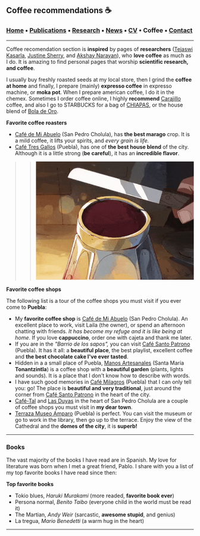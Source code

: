 ## Coffee recommendations ☕️
###  [Home](/index) • [Publications](/publications) • [Research](/research) • [News](/news) • [CV](/brief_cv) • Coffee • [Contact](/contact)
---

Coffee recomendation section is **inspired** by pages of **researchers** ([Tejaswi Kasarla](https://tkasarla.github.io/more.html), [Justine Sherry](http://www.justinesherry.com/coffee.html), and [Akshay Narayan](https://akshayn.xyz/coffee.html)), who **love coffee** as much as I do. It is amazing to find personal pages that worship **scientific research, and coffee**.

I usually buy freshly roasted seeds at my local store, then I grind the **coffee at home** and finally, I prepare (mainly) **expresso coffee** in expresso machine, or **moka pot**. When I prepare american coffee, I do it in the chemex. Sometimes I order coffee online, I highly **recommend** [Carajillo](https://www.carajillocafe.com) coffee, and also I go to STARBUCKS for a bag of [CHIAPAS](https://www.starbucks.com.mx/promo/Chiapas), or the house blend of [Bola de Oro](https://www.facebook.com/pages/category/Cafeteria/Bola-de-Oro-Puebla-110200467396671/).



**Favorite coffee roasters**

* [Café de Mi Abuelo](https://www.instagram.com/cafedemiabuelocholula/) (San Pedro Cholula), has **the best marago** crop. It is a mild coffee, it lifts your spirits, and *every grain is life.*
* [Café Tres Gallos](https://www.instagram.com/cafe3gallos/) (Puebla), has one of **the best house blend** of the city. Although it is a little strong (**be careful**), it has an **incredible flavor**.

>> ![ ](/files/coffee.gif)

**Favorite coffee shops**

The following list is a tour of the coffee shops you must visit if you ever come to **Puebla**: 

* My **favorite coffee shop** is [Café de Mi Abuelo](https://www.instagram.com/cafedemiabuelocholula/) (San Pedro Cholula). An excellent place to work, visit Laila (the owner), or spend an afternoon chatting with friends. *It has become my refuge and it is like being at home*. If you love **cappuccino**, order one with cajeta and thank me later.
* If you are in the *"Barrio de los sapos",* you can visit [Café Santo Patrono](https://www.instagram.com/cafesantopatrono/) (Puebla). It has it all: a **beautiful place**, the best playlist, excellent coffee and **the best chocolate cake I've ever tasted**.
* Hidden in a a small place of Puebla, [Manos Artesanales](https://es-la.facebook.com/manosartesanalesam) (Santa María **Tonantzintla**) is a coffee shop with a **beautiful garden** (plants, lights and sounds).  It is a place that I don't know how to describe with words.
* I have such good memories in [Café Milagros](https://www.instagram.com/cafemilagrospuebla/) (Puebla) that I can only tell you: go! The place is **beautiful and very traditional**, just around the corner from [Café Santo Patrono](https://www.instagram.com/cafesantopatrono/) in the heart of the city. 
* [Café-Tal](https://www.instagram.com/cafetal_cholula/) and [Las Duyas](https://www.instagram.com/churrerialasduyas/) in the heart of San Pedro Cholula  are a couple of coffee shops you must visit in **my dear town**.
* [Terraza Museo Amparo](https://museoamparo.com/cafe) (Puebla) is perfect. You can visit the museum or go to work in the library, then go up to the terrace. Enjoy the view of the Cathedral and the **domes of the city**, it is **superb!**





---


### Books

The vast majority of the books I have read are in Spanish. My love for literature was born when I met a great friend, Pablo. I share with you a list of my top favorite books I have read since then: 

**Top favorite books**

* Tokio blues, *Haruki Murakami* (more readed, **favorite book ever**)
* Persona normal, *Benito Taibo* (everyone child in the world must be read it)
* The Martian, *Andy Weir* (sarcastic, **awesome stupid**, and genius)
* La tregua, *Mario Benedetti* (a warm hug in the heart)

---

